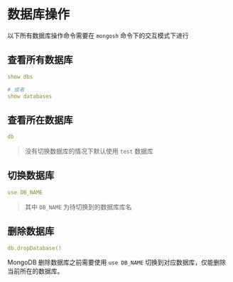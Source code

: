 # 数据库操作

以下所有数据库操作命令需要在 `mongosh` 命令下的交互模式下进行


## 查看所有数据库

```yaml
show dbs

# 或者
show databases
```

## 查看所在数据库


```yaml
db
```

> 没有切换数据库的情况下默认使用 `test` 数据库


## 切换数据库

```yaml
use DB_NAME
```

> 其中 `DB_NAME` 为待切换到的数据库库名


## 删除数据库

```yaml
db.dropDatabase()
```

MongoDB 删除数据库之前需要使用 `use DB_NAME` 切换到对应数据库，仅能删除当前所在的数据库。
